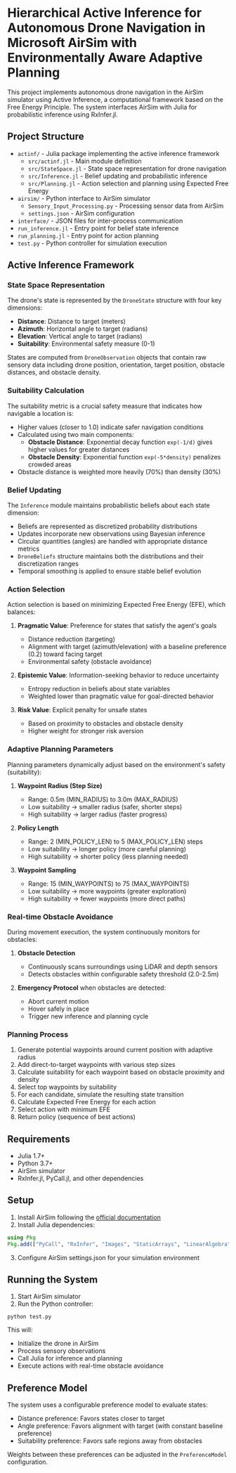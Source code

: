 # Hierarchical Active Inference for Autonomous Drone Navigation in Microsoft AirSim with Environmentally Aware Adaptive Planning

This project implements autonomous drone navigation in the AirSim simulator using Active Inference, a computational framework based on the Free Energy Principle. The system interfaces AirSim with Julia for probabilistic inference using RxInfer.jl.

## Project Structure

- `actinf/` - Julia package implementing the active inference framework
  - `src/actinf.jl` - Main module definition
  - `src/StateSpace.jl` - State space representation for drone navigation
  - `src/Inference.jl` - Belief updating and probabilistic inference
  - `src/Planning.jl` - Action selection and planning using Expected Free Energy
- `airsim/` - Python interface to AirSim simulator
  - `Sensory_Input_Processing.py` - Processing sensor data from AirSim
  - `settings.json` - AirSim configuration
- `interface/` - JSON files for inter-process communication
- `run_inference.jl` - Entry point for belief state inference
- `run_planning.jl` - Entry point for action planning
- `test.py` - Python controller for simulation execution

## Active Inference Framework

### State Space Representation

The drone's state is represented by the `DroneState` structure with four key dimensions:

- **Distance**: Distance to target (meters)
- **Azimuth**: Horizontal angle to target (radians)
- **Elevation**: Vertical angle to target (radians)
- **Suitability**: Environmental safety measure (0-1)

States are computed from `DroneObservation` objects that contain raw sensory data including drone position, orientation, target position, obstacle distances, and obstacle density.

### Suitability Calculation

The suitability metric is a crucial safety measure that indicates how navigable a location is:

- Higher values (closer to 1.0) indicate safer navigation conditions
- Calculated using two main components:
  - **Obstacle Distance**: Exponential decay function `exp(-1/d)` gives higher values for greater distances
  - **Obstacle Density**: Exponential function `exp(-5*density)` penalizes crowded areas
- Obstacle distance is weighted more heavily (70%) than density (30%)

### Belief Updating

The `Inference` module maintains probabilistic beliefs about each state dimension:

- Beliefs are represented as discretized probability distributions
- Updates incorporate new observations using Bayesian inference
- Circular quantities (angles) are handled with appropriate distance metrics
- `DroneBeliefs` structure maintains both the distributions and their discretization ranges
- Temporal smoothing is applied to ensure stable belief evolution

### Action Selection

Action selection is based on minimizing Expected Free Energy (EFE), which balances:

1. **Pragmatic Value**: Preference for states that satisfy the agent's goals
   - Distance reduction (targeting)
   - Alignment with target (azimuth/elevation) with a baseline preference (0.2) toward facing target
   - Environmental safety (obstacle avoidance)

2. **Epistemic Value**: Information-seeking behavior to reduce uncertainty
   - Entropy reduction in beliefs about state variables
   - Weighted lower than pragmatic value for goal-directed behavior

3. **Risk Value**: Explicit penalty for unsafe states
   - Based on proximity to obstacles and obstacle density
   - Higher weight for stronger risk aversion

### Adaptive Planning Parameters

Planning parameters dynamically adjust based on the environment's safety (suitability):

1. **Waypoint Radius (Step Size)**
   - Range: 0.5m (MIN_RADIUS) to 3.0m (MAX_RADIUS)
   - Low suitability → smaller radius (safer, shorter steps)
   - High suitability → larger radius (faster progress)

2. **Policy Length**
   - Range: 2 (MIN_POLICY_LEN) to 5 (MAX_POLICY_LEN) steps
   - Low suitability → longer policy (more careful planning)
   - High suitability → shorter policy (less planning needed)

3. **Waypoint Sampling**
   - Range: 15 (MIN_WAYPOINTS) to 75 (MAX_WAYPOINTS)
   - Low suitability → more waypoints (greater exploration)
   - High suitability → fewer waypoints (more direct paths)

### Real-time Obstacle Avoidance

During movement execution, the system continuously monitors for obstacles:

1. **Obstacle Detection**
   - Continuously scans surroundings using LiDAR and depth sensors
   - Detects obstacles within configurable safety threshold (2.0-2.5m)

2. **Emergency Protocol** when obstacles are detected:
   - Abort current motion
   - Hover safely in place
   - Trigger new inference and planning cycle

### Planning Process

1. Generate potential waypoints around current position with adaptive radius
2. Add direct-to-target waypoints with various step sizes
3. Calculate suitability for each waypoint based on obstacle proximity and density
4. Select top waypoints by suitability
5. For each candidate, simulate the resulting state transition
6. Calculate Expected Free Energy for each action
7. Select action with minimum EFE
8. Return policy (sequence of best actions)

## Requirements

- Julia 1.7+
- Python 3.7+
- AirSim simulator
- RxInfer.jl, PyCall.jl, and other dependencies

## Setup

1. Install AirSim following the [official documentation](https://microsoft.github.io/AirSim/build_windows/)
2. Install Julia dependencies:
```julia
using Pkg
Pkg.add(["PyCall", "RxInfer", "Images", "StaticArrays", "LinearAlgebra", "JSON"])
```
3. Configure AirSim settings.json for your simulation environment

## Running the System

1. Start AirSim simulator
2. Run the Python controller:
```
python test.py
```

This will:
- Initialize the drone in AirSim
- Process sensory observations
- Call Julia for inference and planning
- Execute actions with real-time obstacle avoidance

## Preference Model

The system uses a configurable preference model to evaluate states:
- Distance preference: Favors states closer to target
- Angle preference: Favors alignment with target (with constant baseline preference)
- Suitability preference: Favors safe regions away from obstacles

Weights between these preferences can be adjusted in the `PreferenceModel` configuration.
